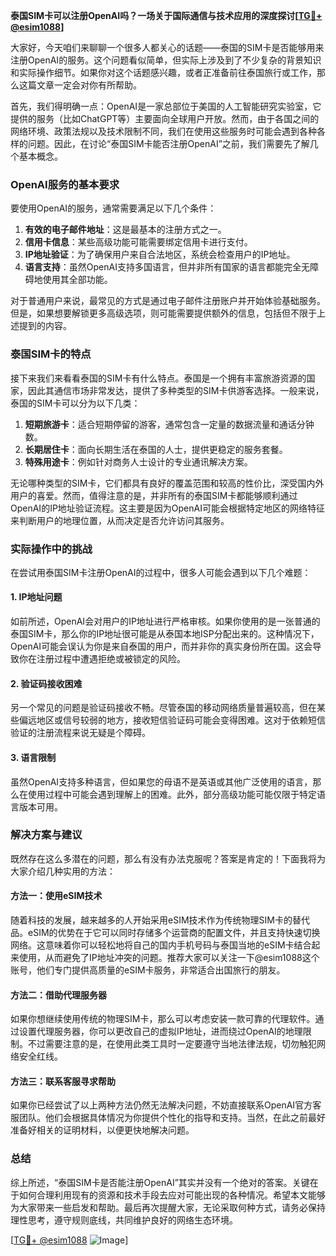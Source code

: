 **泰国SIM卡可以注册OpenAI吗？一场关于国际通信与技术应用的深度探讨[[TG💪+ @esim1088](https://t.me/s/esim1088)]**

大家好，今天咱们来聊聊一个很多人都关心的话题——泰国的SIM卡是否能够用来注册OpenAI的服务。这个问题看似简单，但实际上涉及到了不少复杂的背景知识和实际操作细节。如果你对这个话题感兴趣，或者正准备前往泰国旅行或工作，那么这篇文章一定会对你有所帮助。

首先，我们得明确一点：OpenAI是一家总部位于美国的人工智能研究实验室，它提供的服务（比如ChatGPT等）主要面向全球用户开放。然而，由于各国之间的网络环境、政策法规以及技术限制不同，我们在使用这些服务时可能会遇到各种各样的问题。因此，在讨论“泰国SIM卡能否注册OpenAI”之前，我们需要先了解几个基本概念。

### OpenAI服务的基本要求

要使用OpenAI的服务，通常需要满足以下几个条件：
1. **有效的电子邮件地址**：这是最基本的注册方式之一。
2. **信用卡信息**：某些高级功能可能需要绑定信用卡进行支付。
3. **IP地址验证**：为了确保用户来自合法地区，系统会检查用户的IP地址。
4. **语言支持**：虽然OpenAI支持多国语言，但并非所有国家的语言都能完全无障碍地使用其全部功能。

对于普通用户来说，最常见的方式是通过电子邮件注册账户并开始体验基础服务。但是，如果想要解锁更多高级选项，则可能需要提供额外的信息，包括但不限于上述提到的内容。

### 泰国SIM卡的特点

接下来我们来看看泰国的SIM卡有什么特点。泰国是一个拥有丰富旅游资源的国家，因此其通信市场非常发达，提供了多种类型的SIM卡供游客选择。一般来说，泰国的SIM卡可以分为以下几类：

1. **短期旅游卡**：适合短期停留的游客，通常包含一定量的数据流量和通话分钟数。
2. **长期居住卡**：面向长期生活在泰国的人士，提供更稳定的服务套餐。
3. **特殊用途卡**：例如针对商务人士设计的专业通讯解决方案。

无论哪种类型的SIM卡，它们都具有良好的覆盖范围和较高的性价比，深受国内外用户的喜爱。然而，值得注意的是，并非所有的泰国SIM卡都能够顺利通过OpenAI的IP地址验证流程。这主要是因为OpenAI可能会根据特定地区的网络特征来判断用户的地理位置，从而决定是否允许访问其服务。

### 实际操作中的挑战

在尝试用泰国SIM卡注册OpenAI的过程中，很多人可能会遇到以下几个难题：

#### 1. IP地址问题
如前所述，OpenAI会对用户的IP地址进行严格审核。如果你使用的是一张普通的泰国SIM卡，那么你的IP地址很可能是从泰国本地ISP分配出来的。这种情况下，OpenAI可能会误认为你是来自泰国的用户，而并非你的真实身份所在国。这会导致你在注册过程中遭遇拒绝或被锁定的风险。

#### 2. 验证码接收困难
另一个常见的问题是验证码接收不畅。尽管泰国的移动网络质量普遍较高，但在某些偏远地区或信号较弱的地方，接收短信验证码可能会变得困难。这对于依赖短信验证的注册流程来说无疑是个障碍。

#### 3. 语言限制
虽然OpenAI支持多种语言，但如果您的母语不是英语或其他广泛使用的语言，那么在使用过程中可能会遇到理解上的困难。此外，部分高级功能可能仅限于特定语言版本可用。

### 解决方案与建议

既然存在这么多潜在的问题，那么有没有办法克服呢？答案是肯定的！下面我将为大家介绍几种实用的方法：

#### 方法一：使用eSIM技术
随着科技的发展，越来越多的人开始采用eSIM技术作为传统物理SIM卡的替代品。eSIM的优势在于它可以同时存储多个运营商的配置文件，并且支持快速切换网络。这意味着你可以轻松地将自己的国内手机号码与泰国当地的eSIM卡结合起来使用，从而避免了IP地址冲突的问题。推荐大家可以关注一下@esim1088这个账号，他们专门提供高质量的eSIM卡服务，非常适合出国旅行的朋友。

#### 方法二：借助代理服务器
如果你想继续使用传统的物理SIM卡，那么可以考虑安装一款可靠的代理软件。通过设置代理服务器，你可以更改自己的虚拟IP地址，进而绕过OpenAI的地理限制。不过需要注意的是，在使用此类工具时一定要遵守当地法律法规，切勿触犯网络安全红线。

#### 方法三：联系客服寻求帮助
如果你已经尝试了以上两种方法仍然无法解决问题，不妨直接联系OpenAI官方客服团队。他们会根据具体情况为你提供个性化的指导和支持。当然，在此之前最好准备好相关的证明材料，以便更快地解决问题。

### 总结

综上所述，“泰国SIM卡是否能注册OpenAI”其实并没有一个绝对的答案。关键在于如何合理利用现有的资源和技术手段去应对可能出现的各种情况。希望本文能够为大家带来一些启发和帮助。最后再次提醒大家，无论采取何种方式，请务必保持理性思考，遵守规则底线，共同维护良好的网络生态环境。

[[TG💪+ @esim1088](https://t.me/s/esim1088) ![Image](https://i.postimg.cc/4NQfJmqS/Snipaste-2025-05-13-00-14-12.png)]